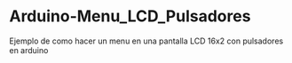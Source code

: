 # Arduino-Menu_LCD_Pulsadores
Ejemplo de como hacer un menu en una pantalla LCD 16x2 con pulsadores en arduino
